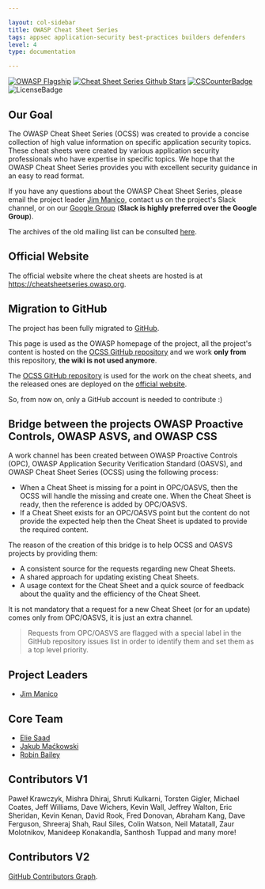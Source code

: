 ```yaml
---

layout: col-sidebar
title: OWASP Cheat Sheet Series
tags: appsec application-security best-practices builders defenders
level: 4
type: documentation

---
```


[![OWASP Flagship](https://img.shields.io/badge/owasp-flagship%20project-48A646.svg)](https://www.owasp.org/index.php/OWASP_Project_Inventory#tab=Flagship_Projects)
[![Cheat Sheet Series Github Stars](https://img.shields.io/github/stars/OWASP/CheatSheetSeries?label=Cheat%20Sheet%20Series&style=social)](https://github.com/OWASP/CheatSheetSeries/)
[![CSCounterBadge](https://img.shields.io/badge/cheat_sheets_available-63-orange.svg)](https://github.com/OWASP/CheatSheetSeries/tree/master/cheatsheets)
![LicenseBadge](https://img.shields.io/badge/license-C_C-blue.svg)

## Our Goal

The OWASP Cheat Sheet Series (OCSS) was created to provide a concise collection of high value information on specific application security topics. These cheat sheets were created by various application security professionals who have expertise in specific topics. We hope that the OWASP Cheat Sheet Series provides you with excellent security guidance in an easy to read format.

If you have any questions about the OWASP Cheat Sheet Series, please email the project leader [Jim Manico](mailto:jim.manico@owasp.org), contact us on the project's Slack channel, or on our [Google Group](https://groups.google.com/a/owasp.org/forum/#!forum/cheat-sheets-project) (**Slack is highly preferred over the Google Group**).

The archives of the old mailing list can be consulted [here](https://lists.owasp.org/pipermail/owasp-cheat-sheets/index).

## Official Website

The official website where the cheat sheets are hosted is at <https://cheatsheetseries.owasp.org>.

## Migration to GitHub

The project has been fully migrated to [GitHub](https://github.com/OWASP/CheatSheetSeries).

This page is used as the OWASP homepage of the project, all the project's content is hosted on the [OCSS GitHub repository](https://github.com/OWASP/CheatSheetSeries) and we work **only from** this repository, **the wiki is not used anymore**.

The [OCSS GitHub repository](https://github.com/OWASP/CheatSheetSeries) is used for the work on the cheat sheets, and the released ones are deployed on the [official website](https://cheatsheetseries.owasp.org).

So, from now on, only a GitHub account is needed to contribute :)

## Bridge between the projects OWASP Proactive Controls, OWASP ASVS, and OWASP CSS

A work channel has been created between OWASP Proactive Controls (OPC), OWASP Application Security Verification Standard (OASVS), and OWASP Cheat Sheet Series (OCSS) using the following process:

- When a Cheat Sheet is missing for a point in OPC/OASVS, then the OCSS will handle the missing and create one. When the Cheat Sheet is ready, then the reference is added by OPC/OASVS.
- If a Cheat Sheet exists for an OPC/OASVS point but the content do not provide the expected help then the Cheat Sheet is updated to provide the required content.

The reason of the creation of this bridge is to help OCSS and OASVS projects by providing them:

- A consistent source for the requests regarding new Cheat Sheets.
- A shared approach for updating existing Cheat Sheets.
- A usage context for the Cheat Sheet and a quick source of feedback about the quality and the efficiency of the Cheat Sheet.

It is not mandatory that a request for a new Cheat Sheet (or for an update) comes only from OPC/OASVS, it is just an extra channel.

> Requests from OPC/OASVS are flagged with a special label in the GitHub repository issues list in order to identify them and set them as a top level priority.

## Project Leaders

- [Jim Manico](mailto:jim.manico@owasp.org)

## Core Team

- [Elie Saad](https://github.com/ThunderSon)
- [Jakub Maćkowski](https://github.com/mackowski)
- [Robin Bailey](https://github.com/rbsec/)

## Contributors V1

Paweł Krawczyk, Mishra Dhiraj, Shruti Kulkarni, Torsten Gigler, Michael Coates, Jeff Williams, Dave Wichers, Kevin Wall, Jeffrey Walton, Eric Sheridan, Kevin Kenan, David Rook, Fred Donovan, Abraham Kang, Dave Ferguson, Shreeraj Shah, Raul Siles, Colin Watson, Neil Matatall, Zaur Molotnikov, Manideep Konakandla, Santhosh Tuppad and many more!

## Contributors V2

[GitHub Contributors Graph](https://github.com/OWASP/CheatSheetSeries/graphs/contributors).

